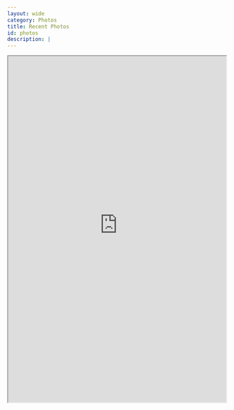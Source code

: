 ```yaml
---
layout: wide
category: Photos
title: Recent Photos
id: photos
description: |
---
```

  <iframe src="https://sheffieldviking-photos.tumblr.com" type="text/html" class="news" style="width: 100%; height: 800px">
